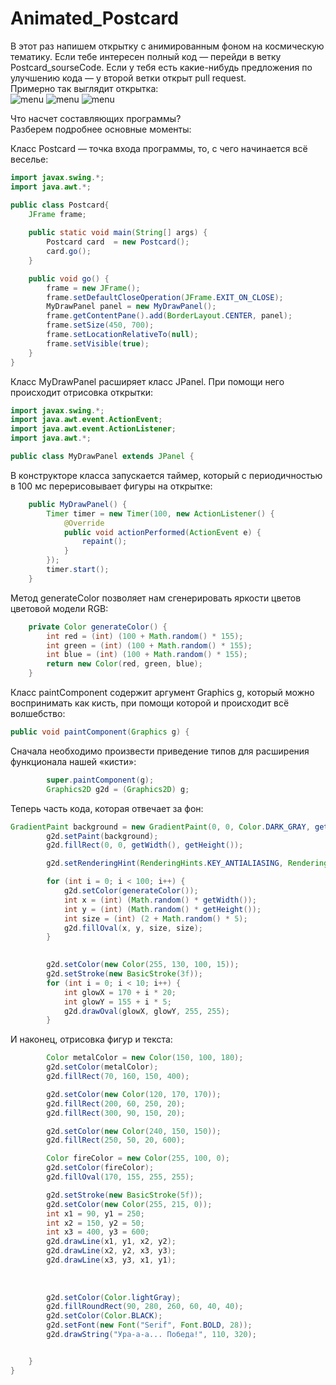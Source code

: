 # Animated_Postcard
В этот раз напишем открытку с анимированным фоном на космическую тематику. Если тебе интересен полный код — перейди в ветку Postcard_sourseCode. Если у тебя есть какие-нибудь предложения по улучшению кода — у второй ветки открыт pull request.  
Примерно так выглядит открытка:  
![menu](https://github.com/SssolidPrincesss/Animated_Postcard/blob/main/Images/1.png)
![menu](https://github.com/SssolidPrincesss/Animated_Postcard/blob/main/Images/2.png)
![menu](https://github.com/SssolidPrincesss/Animated_Postcard/blob/main/Images/3.png)  

Что насчет составляющих программы?  
Разберем подробнее основные моменты:  

Класс Postcard — точка входа программы, то, с чего начинается всё веселье:  
```java
import javax.swing.*;
import java.awt.*;

public class Postcard{
	JFrame frame;
	
	public static void main(String[] args) {
		Postcard card  = new Postcard();
		card.go();
	}

	public void go() {
		frame = new JFrame();
		frame.setDefaultCloseOperation(JFrame.EXIT_ON_CLOSE);
		MyDrawPanel panel = new MyDrawPanel();
		frame.getContentPane().add(BorderLayout.CENTER, panel);
		frame.setSize(450, 700);
		frame.setLocationRelativeTo(null);
		frame.setVisible(true);
	}
}
```

Класс MyDrawPanel расширяет класс JPanel. При помощи него происходит отрисовка открытки:   
```java
import javax.swing.*;
import java.awt.event.ActionEvent;
import java.awt.event.ActionListener;
import java.awt.*;

public class MyDrawPanel extends JPanel {
```

В конструкторе класса запускается таймер, который с периодичностью в 100 мс перерисовывает фигуры на открытке:  
```java
    public MyDrawPanel() {
        Timer timer = new Timer(100, new ActionListener() {
            @Override
            public void actionPerformed(ActionEvent e) {
                repaint();
            }
        });
        timer.start();
    }
```
Метод generateColor позволяет нам сгенерировать яркости цветов цветовой модели RGB:  
```java
    private Color generateColor() {
        int red = (int) (100 + Math.random() * 155);
        int green = (int) (100 + Math.random() * 155);
        int blue = (int) (100 + Math.random() * 155);
        return new Color(red, green, blue);
    }
```

Класс paintComponent содержит аргумент Graphics g, который можно воспринимать как кисть, при помощи которой и происходит всё волшебство:  
```java
public void paintComponent(Graphics g) {
```
Сначала необходимо произвести приведение типов для расширения функционала нашей «кисти»:  
```java
        super.paintComponent(g);
        Graphics2D g2d = (Graphics2D) g;
```  
Теперь часть кода, которая отвечает за фон:  
```java
GradientPaint background = new GradientPaint(0, 0, Color.DARK_GRAY, getWidth(), getHeight(), Color.BLACK);
        g2d.setPaint(background);
        g2d.fillRect(0, 0, getWidth(), getHeight());

        g2d.setRenderingHint(RenderingHints.KEY_ANTIALIASING, RenderingHints.VALUE_ANTIALIAS_ON);

        for (int i = 0; i < 100; i++) {
            g2d.setColor(generateColor());
            int x = (int) (Math.random() * getWidth());
            int y = (int) (Math.random() * getHeight());
            int size = (int) (2 + Math.random() * 5);
            g2d.fillOval(x, y, size, size);
        }

       
        g2d.setColor(new Color(255, 130, 100, 15));
        g2d.setStroke(new BasicStroke(3f));
        for (int i = 0; i < 10; i++) {
            int glowX = 170 + i * 20;
            int glowY = 155 + i * 5;
            g2d.drawOval(glowX, glowY, 255, 255);
        }
```
И наконец, отрисовка фигур и текста:  
```java
        Color metalColor = new Color(150, 100, 180);
        g2d.setColor(metalColor);
        g2d.fillRect(70, 160, 150, 400);

        g2d.setColor(new Color(120, 170, 170));
        g2d.fillRect(200, 60, 250, 20);
        g2d.fillRect(300, 90, 150, 20);

        g2d.setColor(new Color(240, 150, 150));
        g2d.fillRect(250, 50, 20, 600);

        Color fireColor = new Color(255, 100, 0);
        g2d.setColor(fireColor);
        g2d.fillOval(170, 155, 255, 255);

        g2d.setStroke(new BasicStroke(5f));
        g2d.setColor(new Color(255, 215, 0));
        int x1 = 90, y1 = 250;
        int x2 = 150, y2 = 50;
        int x3 = 400, y3 = 600;
        g2d.drawLine(x1, y1, x2, y2);
        g2d.drawLine(x2, y2, x3, y3);
        g2d.drawLine(x3, y3, x1, y1);
        
        
        
        g2d.setColor(Color.lightGray);
        g2d.fillRoundRect(90, 280, 260, 60, 40, 40);
        g2d.setColor(Color.BLACK);
        g2d.setFont(new Font("Serif", Font.BOLD, 28));
        g2d.drawString("Ура-а-а... Победа!", 110, 320);


    }
}
```
